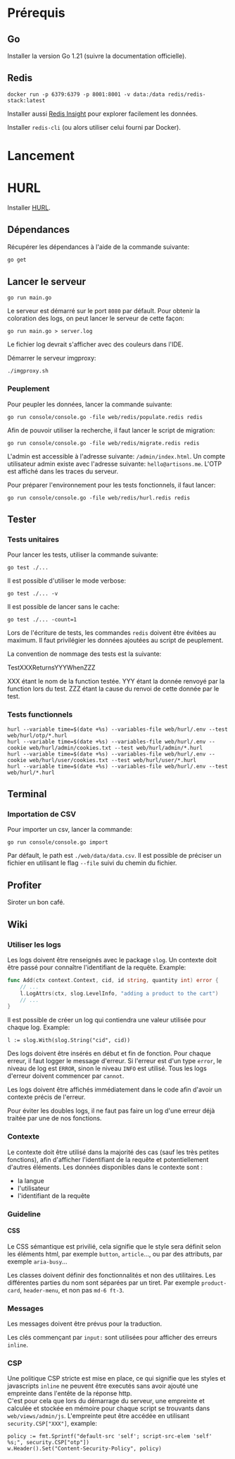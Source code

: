 # Prérequis

## Go

Installer la version Go 1.21 (suivre la documentation officielle).

## Redis

```
docker run -p 6379:6379 -p 8001:8001 -v data:/data redis/redis-stack:latest
```

Installer aussi [Redis Insight](https://redis.com/redis-enterprise/redis-insight) pour explorer facilement les données.

Installer `redis-cli` (ou alors utiliser celui fourni par Docker).

# Lancement

# HURL

Installer [HURL](https://hurl.dev).

## Dépendances

Récupérer les dépendances à l'aide de la commande suivante:

```sh
go get
```

## Lancer le serveur

```
go run main.go
```

Le serveur est démarré sur le port `8080` par défault.
Pour obtenir la coloration des logs, on peut lancer le serveur de cette façon:

```
go run main.go > server.log
```

Le fichier log devrait s'afficher avec des couleurs dans l'IDE.

Démarrer le serveur imgproxy:

```
./imgproxy.sh
```

### Peuplement

Pour peupler les données, lancer la commande suivante:

```
go run console/console.go -file web/redis/populate.redis redis
```

Afin de pouvoir utiliser la recherche, il faut lancer le script de migration:

```
go run console/console.go -file web/redis/migrate.redis redis
```

L'admin est accessible à l'adresse suivante: `/admin/index.html`. Un compte utilisateur admin existe avec l'adresse suivante: `hello@artisons.me`. L'OTP est affiché dans les traces du serveur.

Pour préparer l'environnement pour les tests fonctionnels, il faut lancer: 

```
go run console/console.go -file web/redis/hurl.redis redis
```

## Tester

### Tests unitaires

Pour lancer les tests, utiliser la commande suivante:

```
go test ./...
```

Il est possible d'utiliser le mode verbose:

```
go test ./... -v
```

Il est possible de lancer sans le cache:

```
go test ./... -count=1
```

Lors de l'écriture de tests, les commandes `redis` doivent être évitées au maximum. Il faut privilégier les données ajoutées au script de peuplement.

La convention de nommage des tests est la suivante:

TestXXXReturnsYYYWhenZZZ

XXX étant le nom de la function testée.
YYY étant la donnée renvoyé par la function lors du test.
ZZZ étant la cause du renvoi de cette donnée par le test.

### Tests functionnels

```
hurl --variable time=$(date +%s) --variables-file web/hurl/.env --test web/hurl/otp/*.hurl
hurl --variable time=$(date +%s) --variables-file web/hurl/.env --cookie web/hurl/admin/cookies.txt --test web/hurl/admin/*.hurl
hurl --variable time=$(date +%s) --variables-file web/hurl/.env --cookie web/hurl/user/cookies.txt --test web/hurl/user/*.hurl
hurl --variable time=$(date +%s) --variables-file web/hurl/.env --test web/hurl/*.hurl
```

## Terminal

### Importation de CSV

Pour importer un csv, lancer la commande:

```
go run console/console.go import
```

Par défault, le path est `./web/data/data.csv`. Il est possible de préciser un fichier en utilisant le flag `--file` suivi du chemin du fichier.

## Profiter

Siroter un bon café.

## Wiki

### Utiliser les logs

Les logs doivent être renseignés avec le package `slog`. Un contexte doit être passé pour connaître l'identifiant de la requête. Example:

```go
func Add(ctx context.Context, cid, id string, quantity int) error {
    // ...
    l.LogAttrs(ctx, slog.LevelInfo, "adding a product to the cart")
    // ...
}
```

Il est possible de créer un log qui contiendra une valeur utilisée pour chaque log. Example:

```
l := slog.With(slog.String("cid", cid))
```

Des logs doivent être insérés en début et fin de fonction. Pour chaque erreur, il faut logger le message d'erreur. Si l'erreur est d'un type `error`, le niveau de log est `ERROR`, sinon le niveau `INFO` est utilisé. Tous les logs d'erreur doivent commencer par `cannot`.

Les logs doivent être affichés immédiatement dans le code afin d'avoir un contexte précis de l'erreur.

Pour éviter les doubles logs, il ne faut pas faire un log d'une erreur déjà traitée par une de nos fonctions.

### Contexte

Le contexte doit être utilisé dans la majorité des cas (sauf les très petites fonctions), afin d'afficher l'identifiant de la requête et potentiellement d'autres éléments. Les données disponibles dans le contexte sont :

- la langue
- l'utilisateur
- l'identifiant de la requête

### Guideline

#### CSS

Le CSS sémantique est privilié, cela signifie que le style sera définit selon les éléments html, par exemple `button`, `article`..., ou par des attributs, par exemple `aria-busy`...

Les classes doivent définir des fonctionnalités et non des utilitaires. Les différentes parties du nom sont séparées par un tiret. Par exemple `product-card`, `header-menu`, et non pas `md-6 ft-3`.

### Messages

Les messages doivent être prévus pour la traduction. 

Les clés commençant par `input:` sont utilisées pour afficher des erreurs `inline`.

### CSP

Une politique CSP stricte est mise en place, ce qui signifie que les styles et javascripts `inline` ne peuvent être executés sans avoir ajouté une empreinte dans l'entête de la réponse http.  
C'est pour cela que lors du démarrage du serveur, une empreinte et calculée et stockée en mémoire pour chaque script se trouvants dans `web/views/admin/js`. L'empreinte peut être accédée en utilisant `security.CSP["XXX"]`, example:

```
policy := fmt.Sprintf("default-src 'self'; script-src-elem 'self' %s;", security.CSP["otp"])
w.Header().Set("Content-Security-Policy", policy)
```
